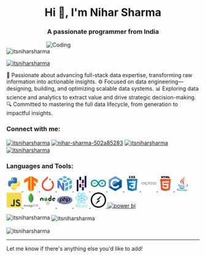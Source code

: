 <h1 align="center">Hi 👋, I'm Nihar Sharma</h1>
<h3 align="center">A passionate programmer from India</h3>
<img align="right" alt="Coding" width="400" src="https://www.codium.ai/wp-content/uploads/2023/10/how-does-code-integrity-work.gif">

<p align="left"> <img src="https://komarev.com/ghpvc/?username=itsniharsharma&label=Profile%20views&color=0e75b6&style=flat" alt="itsniharsharma" /> </p>

<p align="left"> <a href="https://twitter.com/itsniharsharma" target="blank"><img src="https://img.shields.io/twitter/follow/itsniharsharma?logo=twitter&style=for-the-badge" alt="itsniharsharma" /></a> </p>

🚀 Passionate about advancing full-stack data expertise, transforming raw information into actionable insights.
⚙️ Focused on data engineering—designing, building, and optimizing scalable data systems.
📊 Exploring data science and analytics to extract value and drive strategic decision-making.
🔍 Committed to mastering the full data lifecycle, from generation to impactful insights.









<h3 align="left">Connect with me:</h3>
<p align="left">
<a href="https://twitter.com/itsniharsharma" target="blank"><img align="center" src="https://raw.githubusercontent.com/rahuldkjain/github-profile-readme-generator/master/src/images/icons/Social/twitter.svg" alt="itsniharsharma" height="30" width="40" /></a>
<a href="https://linkedin.com/in/nihar-sharma-502a85283" target="blank"><img align="center" src="https://raw.githubusercontent.com/rahuldkjain/github-profile-readme-generator/master/src/images/icons/Social/linked-in-alt.svg" alt="nihar-sharma-502a85283" height="30" width="40" /></a>
<a href="https://instagram.com/itsniharsharma" target="blank"><img align="center" src="https://raw.githubusercontent.com/rahuldkjain/github-profile-readme-generator/master/src/images/icons/Social/instagram.svg" alt="itsniharsharma" height="30" width="40" /></a>
<a href="https://www.kaggle.com/itsniharsharma" target="blank"><img align="center" src="https://img.shields.io/badge/Kaggle-000000?style=for-the-badge&logo=kaggle&logoColor=white" alt="itsniharsharma" height="40" width="43" /></a>
</p>

<h3 align="left">Languages and Tools:</h3>
<p align="left"> 
  <a href="https://www.python.org" target="_blank" rel="noreferrer"> <img src="https://raw.githubusercontent.com/devicons/devicon/master/icons/python/python-original.svg" alt="python" width="40" height="40"/> </a> 
  <a href="https://www.tensorflow.org" target="_blank" rel="noreferrer"> <img src="https://raw.githubusercontent.com/devicons/devicon/master/icons/tensorflow/tensorflow-original.svg" alt="tensorflow" width="40" height="40"/> </a> 
  <a href="https://pytorch.org" target="_blank" rel="noreferrer"> <img src="https://raw.githubusercontent.com/devicons/devicon/master/icons/pytorch/pytorch-original.svg" alt="pytorch" width="40" height="40"/> </a> 
  <a href="https://numpy.org" target="_blank" rel="noreferrer"> <img src="https://raw.githubusercontent.com/devicons/devicon/master/icons/numpy/numpy-original.svg" alt="numpy" width="40" height="40"/> </a> 
  <a href="https://pandas.pydata.org" target="_blank" rel="noreferrer"> <img src="https://raw.githubusercontent.com/devicons/devicon/master/icons/pandas/pandas-original.svg" alt="pandas" width="40" height="40"/> </a> 
  <a href="https://www.arduino.cc" target="_blank" rel="noreferrer"> <img src="https://raw.githubusercontent.com/devicons/devicon/master/icons/arduino/arduino-original.svg" alt="arduino" width="40" height="40"/> </a>
  <a href="https://getbootstrap.com" target="_blank" rel="noreferrer"> </a> 
  <a href="https://www.cprogramming.com/" target="_blank" rel="noreferrer"> <img src="https://raw.githubusercontent.com/devicons/devicon/master/icons/c/c-original.svg" alt="c" width="40" height="40"/> </a> 
  <a href="https://www.w3schools.com/css/" target="_blank" rel="noreferrer"> <img src="https://raw.githubusercontent.com/devicons/devicon/master/icons/css3/css3-original-wordmark.svg" alt="css3" width="40" height="40"/> </a> 
  <a href="https://expressjs.com" target="_blank" rel="noreferrer"> <img src="https://raw.githubusercontent.com/devicons/devicon/master/icons/express/express-original-wordmark.svg" alt="express" width="40" height="40"/> </a> 
  <a href="https://www.w3.org/html/" target="_blank" rel="noreferrer"> <img src="https://raw.githubusercontent.com/devicons/devicon/master/icons/html5/html5-original-wordmark.svg" alt="html5" width="40" height="40"/> </a> 
  <a href="https://www.java.com" target="_blank" rel="noreferrer"> <img src="https://raw.githubusercontent.com/devicons/devicon/master/icons/java/java-original.svg" alt="java" width="40" height="40"/> </a> 
  <a href="https://developer.mozilla.org/en-US/docs/Web/JavaScript" target="_blank" rel="noreferrer"> <img src="https://raw.githubusercontent.com/devicons/devicon/master/icons/javascript/javascript-original.svg" alt="javascript" width="40" height="40"/> </a> 
  <a href="https://www.mongodb.com/" target="_blank" rel="noreferrer"> <img src="https://raw.githubusercontent.com/devicons/devicon/master/icons/mongodb/mongodb-original-wordmark.svg" alt="mongodb" width="40" height="40"/> </a> 
  <a href="https://www.mysql.com/" target="_blank" rel="noreferrer"> </a> 
  <a href="https://nodejs.org" target="_blank" rel="noreferrer"> <img src="https://raw.githubusercontent.com/devicons/devicon/master/icons/nodejs/nodejs-original-wordmark.svg" alt="nodejs" width="40" height="40"/> </a> 
  <a href="https://www.php.net" target="_blank" rel="noreferrer"> <img src="https://raw.githubusercontent.com/devicons/devicon/master/icons/php/php-original.svg" alt="php" width="40" height="40"/> </a> 
  <a href="https://reactjs.org/" target="_blank" rel="noreferrer"> <img src="https://raw.githubusercontent.com/devicons/devicon/master/icons/react/react-original-wordmark.svg" alt="react" width="40" height="40"/> </a>
  <a href="https://socket.io" target="_blank" rel="noreferrer"> <img src="https://raw.githubusercontent.com/devicons/devicon/master/icons/socketio/socketio-original.svg" alt="socket.io" width="40" height="40"/> </a>
  <a href="https://powerbi.microsoft.com" target="_blank" rel="noreferrer"> <img src="https://www.vectorlogo.zone/logos/microsoft_powerbi/microsoft_powerbi-ar21.svg" alt="power bi" width="40" height="40"/> </a>









  

</p>

<p><img align="left" src="https://github-readme-stats.vercel.app/api/top-langs?username=itsniharsharma&show_icons=true&locale=en&layout=compact" alt="itsniharsharma" /></p>

<p>&nbsp;<img align="center" src="https://github-readme-stats.vercel.app/api?username=itsniharsharma&show_icons=true&locale=en" alt="itsniharsharma" /></p>

<p><img align="center" src="https://github-readme-streak-stats.herokuapp.com/?user=itsniharsharma&" alt="itsniharsharma" /></p> 

---

Let me know if there's anything else you'd like to add!



